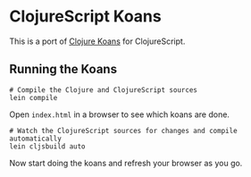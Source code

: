 # ClojureScript Koans

This is a port of [Clojure Koans](https://github.com/functional-koans/clojure-koans) for ClojureScript.

## Running the Koans

    # Compile the Clojure and ClojureScript sources
    lein compile

Open `index.html` in a browser to see which koans are done.

    # Watch the ClojureScript sources for changes and compile automatically
    lein cljsbuild auto

Now start doing the koans and refresh your browser as you go.
